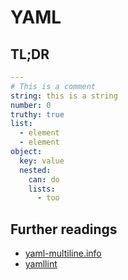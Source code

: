 # YAML

## TL;DR

```yaml
---
# This is a comment
string: this is a string
number: 0
truthy: true
list:
  - element
  - element
object:
  key: value
  nested:
    can: do
    lists:
      - too
```

## Further readings

- [yaml-multiline.info]
- [yamllint]

[yaml-multiline.info]: https://yaml-multiline.info
[yamllint]: yamllint.md
